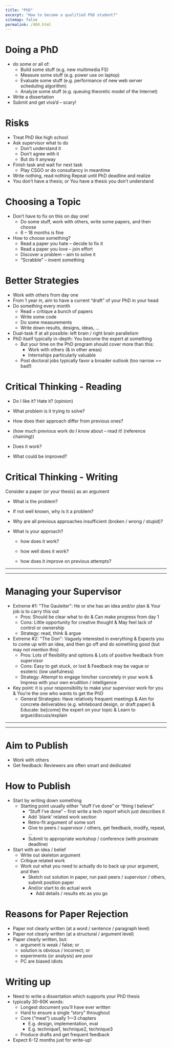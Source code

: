 ```yaml
---
title: "PhD"
excerpt: "How to become a qualified PhD student?"
sitemap: false
permalink: /404.html
---
```


# Doing a PhD
* do some or all of:
    * Build some stuff (e.g. new multimedia FS)
    * Measure some stuff (e.g. power use on laptop)
    * Evaluate some stuff (e.g. performance of new web server scheduling algorithm)
    * Analyze some stuff (e.g. queuing theoretic model of the Internet)
* Write a dissertation
* Submit and get viva’d – scary!


# Risks
* Treat PhD like high school
* Ask supervisor what to do
    * Don’t understand it
    * Don’t agree with it
    * But do it anyway
* Finish task and wait for next task
    * Play CSGO or do consultancy in meantime
* Write nothing, read nothing Repeat until PhD deadline and realize
* You don’t have a thesis; or You have a thesis you don’t understand


# Choosing a Topic
* Don’t have to fix on this on day one!
    * Do some stuff, work with others, write some papers, and then choose
    * 6 – 18 months is fine
* How to choose something?
    * Read a paper you hate – decide to fix it
    * Read a paper you love – join effort
    * Discover a problem – aim to solve it
    * “Scrabble” – invent something


# Better Strategies
* Work with others from day one
* From 1 year in, aim to have a current “draft” of your PhD in your head
* Do something every month
    * Read + critique a bunch of papers
    * Write some code
    * Do some measurements
    * Write down results, designs, ideas, …
* Dual-task if at all possible: left brain / right brain parallelism
* PhD itself typically in-depth: You become the expert at something
    * But your time on the PhD program should cover more than this:
        * Work with others (& in other areas)
        * Internships particularly valuable
    * Post doctoral jobs typically favor a broader outlook (too narrow == bad!)



# Critical Thinking - Reading
* Do I like it? Hate it? (opinion)

* What problem is it trying to solve?

* How does their approach differ from previous ones?

* (how much previous work do I know about – read it! (reference chaining))

* Does it work?

* What could be improved?


# Critical Thinking - Writing
Consider a paper (or your thesis) as an argument
* What is the problem?

* If not well known, why is it a problem?

* Why are all previous approaches insufficient (broken / wrong / stupid)?

* What is your approach?

    * how does it work?

    * how well does it work?

    * how does it improve on previous attempts?


----
----
# Managing your Supervisor
* Extreme #1: "The Gauleiter": He or she has an idea and/or plan & Your job is to carry this out
    * Pros: Should be clear what to do & Can make progress from day 1
    * Cons: Little opportunity for creative thought & May feel lack of control or ownership
    * Strategy: read, think & argue
* Extreme #2: "The Don": Vaguely interested in everything & Expects you to come up with an idea, and then go off and do something good (but may not mention this)
    * Pros: Lots of flexibility and options & Lots of positive feedback from supervisor
    * Cons: Easy to get stuck, or lost & Feedback may be vague or esoteric (low usefulness)
    * Strategy: Attempt to engage him/her concretely in your work & Impress with your own erudition / intelligence
* Key point: it is your responsibility to make your supervisor work for you & You’re the one who wants to get the PhD
    * General Strategies: Have relatively frequent meetings & Aim for concrete deliverables (e.g. whiteboard design, or draft paper) & Educate: be[come] the expert on your topic  & Learn to argue/discuss/explain


----
----
# Aim to Publish
* Work with others
* Get feedback: Reviewers are often smart and dedicated

# How to Publish
* Start by writing down something
    * Starting point usually either “stuff I’ve done” or “thing I believe”
        * “Stuff I’ve done” – first write a tech report which just describes it
        * Add `blank’ related work section
        * Retro-fit argument of some sort
        * Give to peers / supervisor / others, get feedback, modify, repeat, …
        * Submit to appropriate workshop / conference (with proximate deadline)
* Start with an idea / belief
    * Write out skeleton argument
    * Critique related work
    * Work out what you need to actually do to back up your argument, and then
        * Sketch out solution in paper, run past peers / supervisor / others, submit position paper
        * And/or start to do actual work
            * Add details / results etc as you go

# Reasons for Paper Rejection
* Paper not clearly written (at a word / sentence / paragraph level)
* Paper not clearly written (at a structural / argument level)
* Paper clearly written, but:
    * argument is weak / false; or
    * solution is obvious / incorrect; or
    * experiments (or analysis) are poor
    * PC are biased idiots

# Writing up
* Need to write a dissertation which supports your PhD thesis
* typically 30-60K words:
    * Longest document you’ll have ever written
    * Hard to ensure a single “story” throughout
    * Core (“meat”) usually 1—3 chapters
        * E.g. design, implementation, eval
        * E.g. technique1, technique2, technique3
    * Produce drafts and get frequent feedback
* Expect 6-12 months just for write-up!

